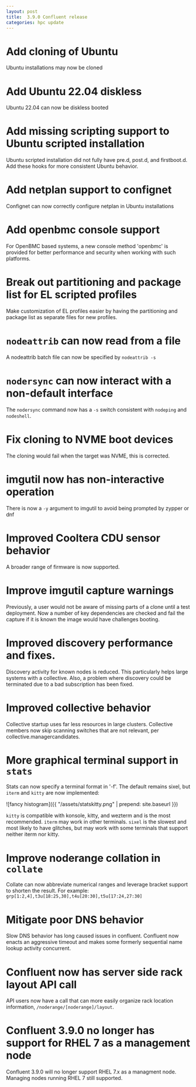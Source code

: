 ```yaml
---
layout: post
title:  3.9.0 Confluent release
categories: hpc update
---
```


# Add cloning of Ubuntu

Ubuntu installations may now be cloned

# Add Ubuntu 22.04 diskless

Ubuntu 22.04 can now be diskless booted

# Add missing scripting support to Ubuntu scripted installation

Ubuntu scripted installation did not fully have pre.d, post.d, and firstboot.d.  Add
these hooks for more consistent Ubuntu behavior.

# Add netplan support to confignet

Confignet can now correctly configure netplan in Ubuntu installations

# Add openbmc console support

For OpenBMC based systems, a new console method 'openbmc' is provided
for better performance and security when working with such platforms.

# Break out partitioning and package list for EL scripted profiles

Make customization of EL profiles easier by having the partitioning and
package list as separate files for new profiles.

# `nodeattrib` can now read from a file

A nodeattrib batch file can now be specified by `nodeattrib -s`

# `nodersync` can now interact with a non-default interface

The `nodersync` command now has a `-s` switch consistent with `nodeping` and `nodeshell`.

# Fix cloning to NVME boot devices

The cloning would fail when the target was NVME, this is corrected.

# imgutil now has non-interactive operation

There is now a `-y` argument to imgutil to avoid being prompted by zypper or dnf

# Improved Cooltera CDU sensor behavior

A broader range of firmware is now supported.

# Improve imgutil capture warnings

Previously, a user would not be aware of missing parts of a clone until a test deployment.
Now a number of key dependencies are checked and fail the capture if it is known the image
would have challenges booting.

# Improved discovery performance and fixes.

Discovery activity for known nodes is reduced.  This particularly helps large systems with a collective.
Also, a problem where discovery could be terminated due to a bad subscription has been fixed.

# Improved collective behavior

Collective startup uses far less resources in large clusters.  Collective members now skip scanning switches that are
not relevant, per collective.managercandidates.  

# More graphical terminal support in `stats`

Stats can now specify a terminal format in '-f'.  The default remains sixel, but `iterm` and `kitty` are now implemented:

![fancy histogram]({{ "/assets/statskitty.png" | prepend: site.baseurl }})

`kitty` is compatible with konsole, kitty, and wezterm and is the most recommended.  `iterm` may work in other terminals.
`sixel` is the slowest and most likely to have glitches, but may work with some terminals that support neither iterm nor kitty.

# Improve noderange collation in `collate`

Collate can now abbreviate numerical ranges and leverage bracket support to shorten the result.  For example:
`grp[1:2,4],t3u[18:25,30],t4u[20:30],t5u[17:24,27:30]`

# Mitigate poor DNS behavior

Slow DNS behavior has long caused issues in confluent. Confluent now enacts an aggressive timeout and makes some formerly
sequential name lookup activity concurrent.

# Confluent now has server side rack layout API call

API users now have a call that can more easily organize rack location information, `/noderange/[noderange]/layout`.

# Confluent 3.9.0 no longer has support for RHEL 7 as a management node

Confluent 3.9.0 will no longer support RHEL 7.x as a managment node. Managing nodes running RHEL 7 still supported. 
